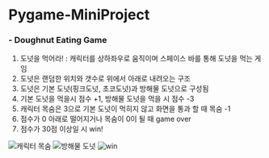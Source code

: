 # Pygame-MiniProject

### - Doughnut Eating Game

1. 도넛을 먹어라! : 캐릭터를 상하좌우로 움직이며 스페이스 바를 통해 도넛을 먹는 게임
2. 도넛은 랜덤한 위치와 갯수로 위에서 아래로 내려오는 구조
3. 도넛은 기본 도넛(핑크도넛, 초코도넛)과 방해물 도넛으로 구성됨
4. 기본 도넛을 먹을시 점수 +1, 방해물 도넛을 먹을 시 점수 -3
5. 캐릭터 목숨은 3으로 기본 도넛이 먹히지 않고 화면을 통과 할 때 목숨 -1
6. 점수가 0 아래로 떨어지거나 목숨이 0이 될 때 game over
7. 점수가 30점 이상일 시 win!

![캐릭터 목숨](https://user-images.githubusercontent.com/85235063/127156180-653f2176-c3bb-4717-9e49-0b722dd734d7.gif)  ![방해물 도넛](https://user-images.githubusercontent.com/85235063/127155563-b64d1e32-dc30-4821-b49a-38b3750dfb17.gif)   ![win](https://user-images.githubusercontent.com/85235063/127156522-6fb0dda4-b6df-4272-b3d0-1eec6a3762c0.gif)





